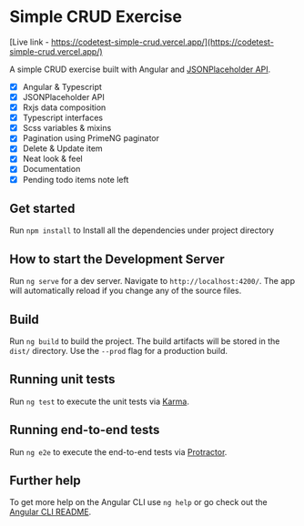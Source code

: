 # Simple CRUD Exercise

[Live link - https://codetest-simple-crud.vercel.app/](https://codetest-simple-crud.vercel.app/)

A simple CRUD exercise built with Angular and [JSONPlaceholder API](https://jsonplaceholder.typicode.com/).

- [x] Angular & Typescript
- [x] JSONPlaceholder API
- [x] Rxjs data composition
- [x] Typescript interfaces
- [x] Scss variables & mixins
- [x] Pagination using PrimeNG paginator
- [x] Delete & Update item
- [x] Neat look & feel
- [x] Documentation
- [x] Pending todo items note left

## Get started

Run `npm install` to Install all the dependencies under project directory

## How to start the Development Server

Run `ng serve` for a dev server. Navigate to `http://localhost:4200/`. The app will automatically reload if you change any of the source files.

## Build

Run `ng build` to build the project. The build artifacts will be stored in the `dist/` directory. Use the `--prod` flag for a production build.

## Running unit tests

Run `ng test` to execute the unit tests via [Karma](https://karma-runner.github.io).

## Running end-to-end tests

Run `ng e2e` to execute the end-to-end tests via [Protractor](http://www.protractortest.org/).

## Further help

To get more help on the Angular CLI use `ng help` or go check out the [Angular CLI README](https://github.com/angular/angular-cli/blob/master/README.md).
